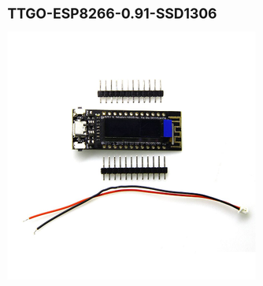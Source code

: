 # TTGO-ESP8266-0.91-SSD1306
![image](https://github.com/LilyGO/TTGO-ESP8266-0.91-SSD1306/blob/master/G513-.jpg)

